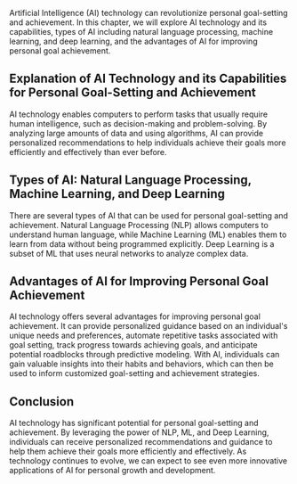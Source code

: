 

Artificial Intelligence (AI) technology can revolutionize personal goal-setting and achievement. In this chapter, we will explore AI technology and its capabilities, types of AI including natural language processing, machine learning, and deep learning, and the advantages of AI for improving personal goal achievement.

Explanation of AI Technology and its Capabilities for Personal Goal-Setting and Achievement
-------------------------------------------------------------------------------------------

AI technology enables computers to perform tasks that usually require human intelligence, such as decision-making and problem-solving. By analyzing large amounts of data and using algorithms, AI can provide personalized recommendations to help individuals achieve their goals more efficiently and effectively than ever before.

Types of AI: Natural Language Processing, Machine Learning, and Deep Learning
-----------------------------------------------------------------------------

There are several types of AI that can be used for personal goal-setting and achievement. Natural Language Processing (NLP) allows computers to understand human language, while Machine Learning (ML) enables them to learn from data without being programmed explicitly. Deep Learning is a subset of ML that uses neural networks to analyze complex data.

Advantages of AI for Improving Personal Goal Achievement
--------------------------------------------------------

AI technology offers several advantages for improving personal goal achievement. It can provide personalized guidance based on an individual's unique needs and preferences, automate repetitive tasks associated with goal setting, track progress towards achieving goals, and anticipate potential roadblocks through predictive modeling. With AI, individuals can gain valuable insights into their habits and behaviors, which can then be used to inform customized goal-setting and achievement strategies.

Conclusion
----------

AI technology has significant potential for personal goal-setting and achievement. By leveraging the power of NLP, ML, and Deep Learning, individuals can receive personalized recommendations and guidance to help them achieve their goals more efficiently and effectively. As technology continues to evolve, we can expect to see even more innovative applications of AI for personal growth and development.
